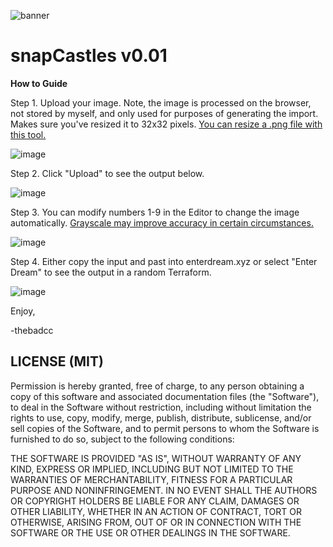 ![banner](https://github.com/thebadcc/snap-castles/blob/main/images/banner-mathcastles.gif?raw=true)

# snapCastles v0.01

**How to Guide**

Step 1. Upload your image. Note, the image is processed on the browser, not stored by myself, and only used for purposes of generating the import. Makes sure you've resized it to 32x32 pixels. [You can resize a .png file with this tool.](https://onlinepngtools.com/resize-png?width=32&height=32&ratio=true)

![image](https://user-images.githubusercontent.com/95499220/183228866-7416e2b8-5800-4311-9323-b2caaedf3ee5.png)


Step 2. Click "Upload" to see the output below.

![image](https://user-images.githubusercontent.com/95499220/183228925-df52f337-cd7a-4829-8d6e-cb586ee011bc.png)


Step 3. You can modify numbers 1-9 in the Editor to change the image automatically. [Grayscale may improve accuracy in certain circumstances.](https://onlinepngtools.com/convert-png-to-grayscale)

![image](https://user-images.githubusercontent.com/95499220/183228971-8dce5886-51e4-48f3-9477-6b418a74a3f2.png)


Step 4. Either copy the input and past into enterdream.xyz or select "Enter Dream" to see the output in a random Terraform.

![image](https://user-images.githubusercontent.com/95499220/183229006-6f9e942b-9780-4352-9dde-634a67f09dd3.png)


Enjoy,

-thebadcc

## LICENSE (MIT)

Permission is hereby granted, free of charge, to any person obtaining a copy of this software and associated documentation files (the "Software"), to deal in the Software without restriction, including without limitation the rights to use, copy, modify, merge, publish, distribute, sublicense, and/or sell copies of the Software, and to permit persons to whom the Software is furnished to do so, subject to the following conditions:


THE SOFTWARE IS PROVIDED "AS IS", WITHOUT WARRANTY OF ANY KIND, EXPRESS OR IMPLIED, INCLUDING BUT NOT LIMITED TO THE WARRANTIES OF MERCHANTABILITY, FITNESS FOR A PARTICULAR PURPOSE AND NONINFRINGEMENT. IN NO EVENT SHALL THE AUTHORS OR COPYRIGHT HOLDERS BE LIABLE FOR ANY CLAIM, DAMAGES OR OTHER LIABILITY, WHETHER IN AN ACTION OF CONTRACT, TORT OR OTHERWISE, ARISING FROM, OUT OF OR IN CONNECTION WITH THE SOFTWARE OR THE USE OR OTHER DEALINGS IN THE SOFTWARE.
